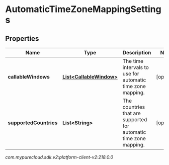 # AutomaticTimeZoneMappingSettings


## Properties

| Name | Type | Description | Notes |
| ------------ | ------------- | ------------- | ------------- |
| **callableWindows** | [**List&lt;CallableWindow&gt;**](CallableWindow) | The time intervals to use for automatic time zone mapping. |  [optional] |
| **supportedCountries** | **List&lt;String&gt;** | The countries that are supported for automatic time zone mapping. |  [optional] |




_com.mypurecloud.sdk.v2:platform-client-v2:218.0.0_
